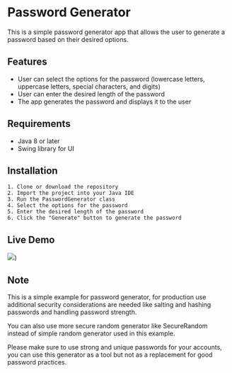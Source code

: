 
# Password Generator
This is a simple password generator app that allows the user to generate a password based on their desired options.



## Features

- User can select the options for the password (lowercase letters, uppercase letters, special characters, and digits)
- User can enter the desired length of the password
- The app generates the password and displays it to the user


## Requirements

- Java 8 or later
- Swing library for UI
## Installation

    1. Clone or download the repository
    2. Import the project into your Java IDE
    3. Run the PasswordGenerator class
    4. Select the options for the password
    5. Enter the desired length of the password 
    6. Click the "Generate" button to generate the password

## Live Demo

![](https://user-images.githubusercontent.com/61500922/212269972-19437b43-75e2-4ae6-a14c-c1d061bdb822.gif))
    
## Note

This is a simple example for password generator, for production use additional security considerations are needed like salting and hashing passwords and handling password strength.

You can also use more secure random generator like SecureRandom instead of simple random generator used in this example.

Please make sure to use strong and unique passwords for your accounts, you can use this generator as a tool but not as a replacement for good password practices.
